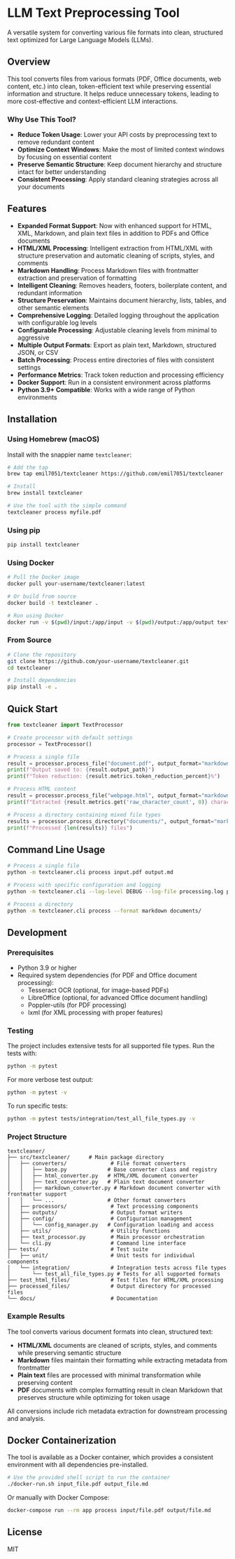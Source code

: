 # LLM Text Preprocessing Tool

A versatile system for converting various file formats into clean, structured text optimized for Large Language Models (LLMs).

## Overview

This tool converts files from various formats (PDF, Office documents, web content, etc.) into clean, token-efficient text while preserving essential information and structure. It helps reduce unnecessary tokens, leading to more cost-effective and context-efficient LLM interactions.

### Why Use This Tool?

- **Reduce Token Usage**: Lower your API costs by preprocessing text to remove redundant content
- **Optimize Context Windows**: Make the most of limited context windows by focusing on essential content
- **Preserve Semantic Structure**: Keep document hierarchy and structure intact for better understanding
- **Consistent Processing**: Apply standard cleaning strategies across all your documents

## Features

- **Expanded Format Support**: Now with enhanced support for HTML, XML, Markdown, and plain text files in addition to PDFs and Office documents
- **HTML/XML Processing**: Intelligent extraction from HTML/XML with structure preservation and automatic cleaning of scripts, styles, and comments
- **Markdown Handling**: Process Markdown files with frontmatter extraction and preservation of formatting
- **Intelligent Cleaning**: Removes headers, footers, boilerplate content, and redundant information
- **Structure Preservation**: Maintains document hierarchy, lists, tables, and other semantic elements
- **Comprehensive Logging**: Detailed logging throughout the application with configurable log levels
- **Configurable Processing**: Adjustable cleaning levels from minimal to aggressive
- **Multiple Output Formats**: Export as plain text, Markdown, structured JSON, or CSV
- **Batch Processing**: Process entire directories of files with consistent settings
- **Performance Metrics**: Track token reduction and processing efficiency
- **Docker Support**: Run in a consistent environment across platforms
- **Python 3.9+ Compatible**: Works with a wide range of Python environments

## Installation

### Using Homebrew (macOS)

Install with the snappier name `textcleaner`:

```bash
# Add the tap
brew tap emil7051/textcleaner https://github.com/emil7051/textcleaner

# Install
brew install textcleaner

# Use the tool with the simple command
textcleaner process myfile.pdf
```

### Using pip

```bash
pip install textcleaner
```

### Using Docker

```bash
# Pull the Docker image
docker pull your-username/textcleaner:latest

# Or build from source
docker build -t textcleaner .

# Run using Docker
docker run -v $(pwd)/input:/app/input -v $(pwd)/output:/app/output textcleaner process input/document.pdf output/document.md
```

### From Source

```bash
# Clone the repository
git clone https://github.com/your-username/textcleaner.git
cd textcleaner

# Install dependencies
pip install -e .
```

## Quick Start

```python
from textcleaner import TextProcessor

# Create processor with default settings
processor = TextProcessor()

# Process a single file
result = processor.process_file("document.pdf", output_format="markdown")
print(f"Output saved to: {result.output_path}")
print(f"Token reduction: {result.metrics.token_reduction_percent}%")

# Process HTML content
result = processor.process_file("webpage.html", output_format="markdown")
print(f"Extracted {result.metrics.get('raw_character_count', 0)} characters")

# Process a directory containing mixed file types
results = processor.process_directory("documents/", output_format="markdown")
print(f"Processed {len(results)} files")
```

## Command Line Usage

```bash
# Process a single file
python -m textcleaner.cli process input.pdf output.md

# Process with specific configuration and logging
python -m textcleaner.cli --log-level DEBUG --log-file processing.log process --config my_config.yaml input.docx output.json

# Process a directory
python -m textcleaner.cli process --format markdown documents/
```

## Development

### Prerequisites

- Python 3.9 or higher
- Required system dependencies (for PDF and Office document processing):
  - Tesseract OCR (optional, for image-based PDFs)
  - LibreOffice (optional, for advanced Office document handling)
  - Poppler-utils (for PDF processing)
  - lxml (for XML processing with proper features)

### Testing

The project includes extensive tests for all supported file types. Run the tests with:

```bash
python -m pytest
```

For more verbose test output:

```bash
python -m pytest -v
```

To run specific tests:

```bash
python -m pytest tests/integration/test_all_file_types.py -v
```

### Project Structure

```
textcleaner/
├── src/textcleaner/      # Main package directory
│   ├── converters/              # File format converters
│   │   ├── base.py             # Base converter class and registry
│   │   ├── html_converter.py   # HTML/XML document converter
│   │   ├── text_converter.py   # Plain text document converter
│   │   ├── markdown_converter.py # Markdown document converter with frontmatter support
│   │   └── ...                 # Other format converters
│   ├── processors/              # Text processing components
│   ├── outputs/                 # Output format writers
│   ├── config/                  # Configuration management 
│   │   └── config_manager.py   # Configuration loading and access
│   ├── utils/                   # Utility functions
│   ├── text_processor.py        # Main processor orchestration
│   └── cli.py                   # Command line interface
├── tests/                       # Test suite
│   ├── unit/                    # Unit tests for individual components
│   └── integration/             # Integration tests across file types
│       └── test_all_file_types.py # Tests for all supported formats
├── test_html_files/             # Test files for HTML/XML processing
├── processed_files/             # Output directory for processed files
└── docs/                        # Documentation
```

### Example Results

The tool converts various document formats into clean, structured text:

- **HTML/XML** documents are cleaned of scripts, styles, and comments while preserving semantic structure
- **Markdown** files maintain their formatting while extracting metadata from frontmatter
- **Plain text** files are processed with minimal transformation while preserving content
- **PDF** documents with complex formatting result in clean Markdown that preserves structure while optimizing for token usage

All conversions include rich metadata extraction for downstream processing and analysis.

## Docker Containerization

The tool is available as a Docker container, which provides a consistent environment with all dependencies pre-installed.

```bash
# Use the provided shell script to run the container
./docker-run.sh input_file.pdf output_file.md
```

Or manually with Docker Compose:

```bash
docker-compose run --rm app process input/file.pdf output/file.md
```

## License

MIT
